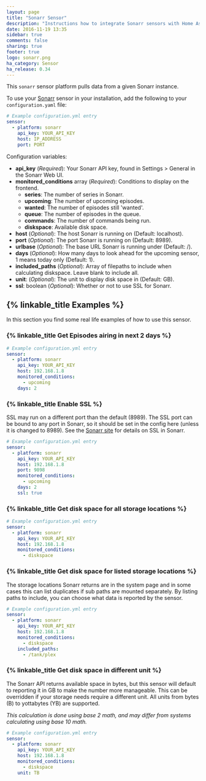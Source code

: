 ```yaml
---
layout: page
title: "Sonarr Sensor"
description: "Instructions how to integrate Sonarr sensors with Home Assistant"
date: 2016-11-19 13:35
sidebar: true
comments: false
sharing: true
footer: true
logo: sonarr.png
ha_category: Sensor
ha_release: 0.34
---
```



This `sonarr` sensor platform pulls data from a given Sonarr instance.

To use your [Sonarr](https://sonarr.tv/) sensor in your installation, add the following to your `configuration.yaml` file:

```yaml
# Example configuration.yml entry
sensor:
  - platform: sonarr
    api_key: YOUR_API_KEY
    host: IP_ADDRESS
    port: PORT
```

Configuration variables:

- **api_key** (*Required*): Your Sonarr API key, found in Settings > General in the Sonarr Web UI.
- **monitored_conditions** array (*Required*): Conditions to display on the frontend.
  - **series**: The number of series in Sonarr.
  - **upcoming**: The number of upcoming episodes.
  - **wanted**: The number of episodes still 'wanted'.
  - **queue**: The number of episodes in the queue.
  - **commands**: The number of commands being run.
  - **diskspace**: Available disk space.
- **host** (*Optional*): The host Sonarr is running on (Default: localhost).
- **port** (*Optional*): The port Sonarr is running on (Default: 8989).
- **urlbase** (*Optional*): The base URL Sonarr is running under (Default: /).
- **days** (*Optional*): How many days to look ahead for the upcoming sensor, 1 means today only (Default: 1).
- **included_paths** (*Optional*): Array of filepaths to include when calculating diskspace. Leave blank to include all.
- **unit**: (*Optional*): The unit to display disk space in (Default: GB).
- **ssl**:  boolean (*Optional*): Whether or not to use SSL for Sonarr.

## {% linkable_title Examples %}

In this section you find some real life examples of how to use this sensor.

### {% linkable_title Get Episodes airing in next 2 days %}

```yaml
# Example configuration.yml entry
sensor:
  - platform: sonarr
    api_key: YOUR_API_KEY
    host: 192.168.1.8
    monitored_conditions:
      - upcoming
    days: 2
```

### {% linkable_title Enable SSL %}

SSL may run on a different port than the default (8989). The SSL port can be bound to any port in Sonarr, so it should be set in the config here (unless it is changed to 8989). See the [Sonarr site](https://github.com/Sonarr/Sonarr/wiki/SSL) for details on SSL in Sonarr.

```yaml
# Example configuration.yml entry
sensor:
  - platform: sonarr
    api_key: YOUR_API_KEY
    host: 192.168.1.8
    port: 9898
    monitored_conditions:
      - upcoming
    days: 2
    ssl: true
```

### {% linkable_title Get disk space for all storage locations %}

```yaml
# Example configuration.yml entry
sensor:
  - platform: sonarr
    api_key: YOUR_API_KEY
    host: 192.168.1.8
    monitored_conditions:
      - diskspace
```

### {% linkable_title Get disk space for listed storage locations %}

The storage locations Sonarr returns are in the system page and in some cases this can list duplicates if sub paths are mounted separately. By listing paths to include, you can choose what data is reported by the sensor.

```yaml
# Example configuration.yml entry
sensor:
  - platform: sonarr
    api_key: YOUR_API_KEY
    host: 192.168.1.8
    monitored_conditions:
      - diskspace
    included_paths:
      - /tank/plex
```

### {% linkable_title Get disk space in different unit %}

The Sonarr API returns available space in bytes, but this sensor will default to reporting it in GB to make the number more manageable. This can be overridden if your storage needs require a different unit. All units from bytes (B) to yottabytes (YB) are supported.

*This calculation is done using base 2 math, and may differ from systems calculating using base 10 math.*

```yaml
# Example configuration.yml entry
sensor:
  - platform: sonarr
    api_key: YOUR_API_KEY
    host: 192.168.1.8
    monitored_conditions:
      - diskspace
    unit: TB
```
